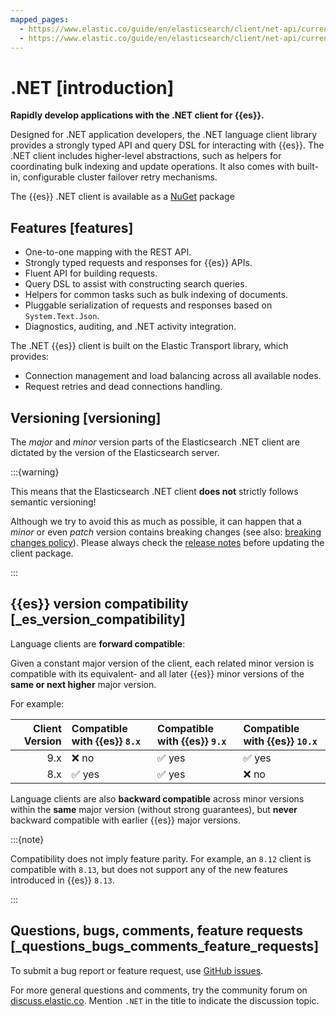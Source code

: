 ```yaml
---
mapped_pages:
  - https://www.elastic.co/guide/en/elasticsearch/client/net-api/current/index.html
  - https://www.elastic.co/guide/en/elasticsearch/client/net-api/current/introduction.html
---
```


# .NET [introduction]

**Rapidly develop applications with the .NET client for {{es}}.**

Designed for .NET application developers, the .NET language client library provides a strongly typed API and query DSL for interacting with {{es}}. The .NET client includes higher-level abstractions, such as helpers for coordinating bulk indexing and update operations. It also comes with built-in, configurable cluster failover retry mechanisms.

The {{es}} .NET client is available as a [NuGet](https://www.nuget.org/packages/Elastic.Clients.Elasticsearch) package

## Features [features]

* One-to-one mapping with the REST API.
* Strongly typed requests and responses for {{es}} APIs.
* Fluent API for building requests.
* Query DSL to assist with constructing search queries.
* Helpers for common tasks such as bulk indexing of documents.
* Pluggable serialization of requests and responses based on `System.Text.Json`.
* Diagnostics, auditing, and .NET activity integration.

The .NET {{es}} client is built on the Elastic Transport library, which provides:

* Connection management and load balancing across all available nodes.
* Request retries and dead connections handling.

## Versioning [versioning]

The *major* and *minor* version parts of the Elasticsearch .NET client are dictated by the version of the Elasticsearch server.

:::{warning}

This means that the Elasticsearch .NET client **does not** strictly follows semantic versioning!

Although we try to avoid this as much as possible, it can happen that a *minor* or even *patch* version contains breaking changes (see also: [breaking changes policy](./breaking-changes-policy.md)). Please always check the [release notes](https://github.com/elastic/elasticsearch-net/releases) before updating the client package.

:::

## {{es}} version compatibility [_es_version_compatibility]

Language clients are **forward compatible**:

Given a constant major version of the client, each related minor version is compatible with its equivalent- and all later {{es}} minor versions of the **same or next higher** major version.

For example:

| Client Version | Compatible with {{es}} `8.x` | Compatible with {{es}} `9.x` | Compatible with {{es}} `10.x` |
| ---: | :-- | :-- | :-- |
| 9.x | ❌ no | ✅ yes | ✅ yes |
| 8.x | ✅ yes | ✅ yes | ❌ no |

Language clients are also **backward compatible** across minor versions within the **same** major version (without strong guarantees), but **never** backward compatible with earlier {{es}} major versions.

:::{note}

Compatibility does not imply feature parity. For example, an `8.12` client is compatible with `8.13`, but does not support any of the new features introduced in {{es}} `8.13`.

:::

## Questions, bugs, comments, feature requests [_questions_bugs_comments_feature_requests]

To submit a bug report or feature request, use [GitHub issues](https://github.com/elastic/elasticsearch-net/issues).

For more general questions and comments, try the community forum on [discuss.elastic.co](https://discuss.elastic.co/c/elasticsearch). Mention `.NET` in the title to indicate the discussion topic.
